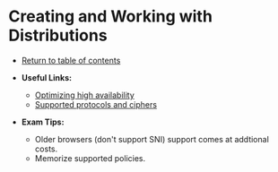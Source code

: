 # Creating and Working with Distributions

* [Return to table of contents](../../../README.md)

* **Useful Links:**
  * [Optimizing high availability](https://docs.aws.amazon.com/AmazonCloudFront/latest/DeveloperGuide/high_availability_origin_failover.html)
  * [Supported protocols and ciphers](https://docs.aws.amazon.com/AmazonCloudFront/latest/DeveloperGuide/secure-connections-supported-viewer-protocols-ciphers.html)

* **Exam Tips:**
  * Older browsers (don't support SNI) support comes at addtional costs.
  * Memorize supported policies.
